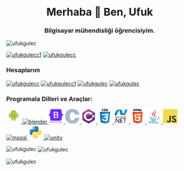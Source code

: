 <h1 align="center">Merhaba 👋 Ben, Ufuk</h1>
<h3 align="center">Bilgisayar mühendisliği öğrencisiyim.</h3>

<p align="left"> <img src="https://komarev.com/ghpvc/?username=ufukgulec&label=Profile%20views&color=green&style=flat" alt="ufukgulec" /> </p>



<p align="left"> <a href="https://twitter.com/ufukgulecc1" target="blank"><img src="https://img.shields.io/twitter/follow/ufukgulecc1?label=Takip%20Et%20%40ufukgulecc1&style=social" alt="ufukgulecc1" /></a> 
  <a href="https://instagram.com/ufukgulecc" target="blank"><img src="https://img.shields.io/twitter/follow/ufukgulecc?label=Takip%20Et%20%40ufukgulecc&logo=instagram&style=social" alt="ufukgulecc" /></a> 

</p>

<h3 align="left">Hesaplarım</h3>
<p align="left">
  <a href="https://codepen.io/ufukgulecc" target="blank"><img align="center" src="https://cdn.jsdelivr.net/npm/simple-icons@3.0.1/icons/codepen.svg" alt="ufukgulecc" height="30" width="40" /></a>
<a href="https://twitter.com/ufukgulecc1" target="blank"><img align="center" src="https://cdn.jsdelivr.net/npm/simple-icons@3.0.1/icons/twitter.svg" alt="ufukgulecc1" height="30" width="40" /></a>
<a href="https://linkedin.com/in/ufukgulec" target="blank"><img align="center" src="https://cdn.jsdelivr.net/npm/simple-icons@3.0.1/icons/linkedin.svg" alt="ufukgulec" height="30" width="40" /></a>
<a href="https://instagram.com/ufukgulecc" target="blank"><img align="center" src="https://cdn.jsdelivr.net/npm/simple-icons@3.0.1/icons/instagram.svg" alt="ufukgulec" height="30" width="40" /></a>
</p>

<h3 align="left">Programala Dilleri ve Araçlar:</h3>
<p align="left"> <a href="https://developer.android.com" target="_blank"> <img src="https://raw.githubusercontent.com/devicons/devicon/master/icons/android/android-original-wordmark.svg" alt="android" width="40" height="40"/> </a> <a href="https://www.blender.org/" target="_blank"> <img src="https://download.blender.org/branding/community/blender_community_badge_white.svg" alt="blender" width="40" height="40"/> </a> <a href="https://getbootstrap.com" target="_blank"> <img src="https://raw.githubusercontent.com/devicons/devicon/master/icons/bootstrap/bootstrap-plain-wordmark.svg" alt="bootstrap" width="40" height="40"/> </a> <a href="https://www.cprogramming.com/" target="_blank"> <img src="https://raw.githubusercontent.com/devicons/devicon/master/icons/c/c-original.svg" alt="c" width="40" height="40"/> </a> <a href="https://www.w3schools.com/cs/" target="_blank"> <img src="https://raw.githubusercontent.com/devicons/devicon/master/icons/csharp/csharp-original.svg" alt="csharp" width="40" height="40"/> </a> <a href="https://www.w3schools.com/css/" target="_blank"> <img src="https://raw.githubusercontent.com/devicons/devicon/master/icons/css3/css3-original-wordmark.svg" alt="css3" width="40" height="40"/> </a> <a href="https://dotnet.microsoft.com/" target="_blank"> <img src="https://raw.githubusercontent.com/devicons/devicon/master/icons/dot-net/dot-net-original-wordmark.svg" alt="dotnet" width="40" height="40"/> </a> <a href="https://www.w3.org/html/" target="_blank"> <img src="https://raw.githubusercontent.com/devicons/devicon/master/icons/html5/html5-original-wordmark.svg" alt="html5" width="40" height="40"/> </a> <a href="https://www.java.com" target="_blank"> <img src="https://raw.githubusercontent.com/devicons/devicon/master/icons/java/java-original.svg" alt="java" width="40" height="40"/> </a> <a href="https://developer.mozilla.org/en-US/docs/Web/JavaScript" target="_blank"> <img src="https://raw.githubusercontent.com/devicons/devicon/master/icons/javascript/javascript-original.svg" alt="javascript" width="40" height="40"/> </a> <a href="https://www.microsoft.com/en-us/sql-server" target="_blank"> <img src="https://cdn.worldvectorlogo.com/logos/microsoft-sql-server.svg" alt="mssql" width="40" height="40"/> </a> <a href="https://www.python.org" target="_blank"> <img src="https://raw.githubusercontent.com/devicons/devicon/master/icons/python/python-original.svg" alt="python" width="40" height="40"/> </a> <a href="https://unity.com/" target="_blank"> <img src="https://www.vectorlogo.zone/logos/unity3d/unity3d-icon.svg" alt="unity" width="40" height="40"/> </a> </p>

<p><img align="left" src="https://github-readme-stats.vercel.app/api/top-langs?username=ufukgulec&show_icons=true&locale=en&layout=compact" alt="ufukgulec" /></p>

<p>&nbsp;<img align="center" src="https://github-readme-stats.vercel.app/api?username=ufukgulec&show_icons=true&locale=en" alt="ufukgulec" /></p>

<p><img align="center" src="https://github-readme-streak-stats.herokuapp.com/?user=ufukgulec&" alt="ufukgulec" /></p>
